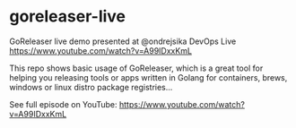 # goreleaser-live
GoReleaser live demo presented at @ondrejsika DevOps Live https://www.youtube.com/watch?v=A99IDxxKmL

This repo shows basic usage of GoReleaser, which is a great tool for helping you releasing tools or apps written in Golang for containers, brews, windows or linux distro package registries...

See full episode on YouTube: https://www.youtube.com/watch?v=A99IDxxKmL
